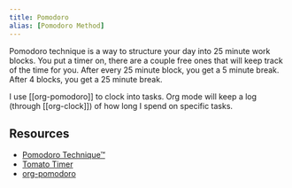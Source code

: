 ```yaml
---
title: Pomodoro
alias: [Pomodoro Method]
---
```


Pomodoro technique is a way to structure your day into 25 minute work blocks. You put a timer on, there are a couple free ones that will keep track of the time for you. After every 25 minute block, you get a 5 minute break. After 4 blocks, you get a 25 minute break. 

I use [[org-pomodoro]] to clock into tasks. Org mode will keep a log (through [[org-clock]]) of how long I spend on specific tasks.

## Resources

- [Pomodoro Technique™](https://francescocirillo.com/pages/pomodoro-technique)
- [Tomato Timer](https://tomato-timer.com/)
- [org-pomodoro](https://github.com/marcinkoziej/org-pomodoro)
